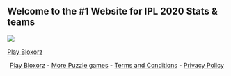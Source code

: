 ## Welcome to the #1 Website for IPL 2020 Stats & teams



![](https://www.bing.com/th?id=OIP.I4J2tbscJwV5UC5OwNxzmgHaEZ&pid=Api&rs=1)


<!-- Place this code where you'd like the game to appear -->
<div class="miniclip-game-embed" data-game-name="bloxorz" data-theme="5" data-width="1024" data-height="768" data-language="en"><a href="https://www.miniclip.com/games/bloxorz/">Play Bloxorz</a></div>
<p style="text-align:center;">
    <a href="https://www.miniclip.com/games/bloxorz/" target="_blank">Play Bloxorz</a> -
    <a href="https://www.miniclip.com/games/genre-1/" target="_blank">More Puzzle games</a> -
    <a href="https://www.miniclip.com/terms" target="_blank">Terms and Conditions</a> -
    <a href="https://www.miniclip.com/privacy" target="_blank">Privacy Policy</a>
</p>

<!-- Insert this code before your </body> tag -->
<script src="//static.miniclipcdn.com/js/game-embed.js"></script>

